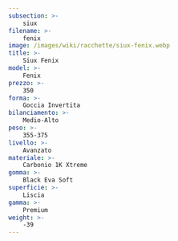 ```yaml
---
subsection: >-
    siux
filename: >-
    fenix
image: /images/wiki/racchette/siux-fenix.webp
title: >-
    Siux Fenix
model: >-
    Fenix
prezzo: >-
    350
forma: >-
    Goccia Invertita
bilanciamento: >-
    Medio-Alto
peso: >-
    355-375
livello: >-
    Avanzato
materiale: >-
    Carbonio 1K Xtreme
gomma: >-
    Black Eva Soft
superficie: >-
    Liscia
gamma: >-
    Premium
weight: >-
    -39
---
```


